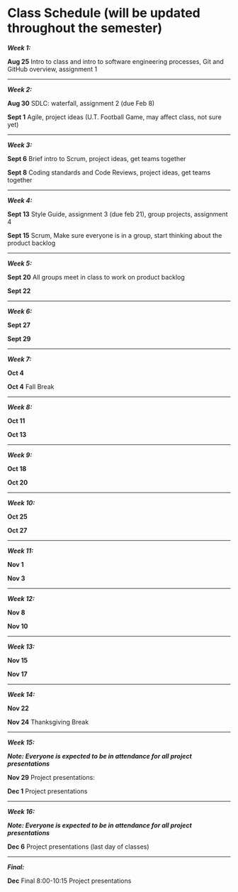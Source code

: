 <!--.5, Intro, Git, assignment 1
2a Intro to SW engineering, SDLC and Waterfall, 2b Agile, project ideas
3a  intro to Scrum, project ideas, get teams together, 3b Coding standards and Code Reviews, project ideas, get teams together
start sprint 1
sprint 1 midpoint
.5
sprint 1 demo, start sprint 2
sprint 2 midpoint
sprint 2 demo, start sprint 3
sprint 3 midpoint
sprint3 demo, start sprint 4
sprint 4 midpoint
sprint 4 demo and/or start Pres
.5 Pres
Presx2
.5 Pres
Final (optional Pres)
-->


# Class Schedule (will be updated throughout the semester)

***Week 1:***

**Aug 25** Intro to class and intro to software engineering processes, Git and GitHub overview, assignment 1

---
***Week 2:***

**Aug 30** SDLC: waterfall, assignment 2 (due Feb 8)

**Sept 1** Agile, project ideas (U.T. Football Game, may affect class, not sure yet)

---
***Week 3:***

**Sept 6** Brief intro to Scrum, project ideas, get teams together

**Sept 8** Coding standards and Code Reviews, project ideas, get teams together

---
***Week 4:***

**Sept 13** Style Guide, assignment 3 (due feb 21), group projects, assignment 4 

**Sept 15** Scrum, Make sure everyone is in a group, start thinking about the product backlog

---
***Week 5:***

**Sept 20** All groups meet in class to work on product backlog

**Sept 22** 

---
***Week 6:***

**Sept 27** 

**Sept 29** 

---
***Week 7:***

**Oct 4** 

**Oct 4** Fall Break

---
***Week 8:***

**Oct 11** 

**Oct 13**

---
***Week 9:***

**Oct 18** 

**Oct 20** 

---
***Week 10:***

**Oct 25** 

**Oct 27** 

---
***Week 11:***

**Nov 1** 

**Nov 3** 

---
***Week 12:***

**Nov 8** 

**Nov 10** 

---
***Week 13:***

**Nov 15**  

**Nov 17** 

---
***Week 14:***

**Nov 22** 

**Nov 24** Thanksgiving Break

---
***Week 15:***

***Note: Everyone is expected to be in attendance for all project presentations***

**Nov 29** Project presentations:


**Dec 1** Project presentations


---
***Week 16:***

***Note: Everyone is expected to be in attendance for all project presentations***

**Dec 6** Project presentations (last day of classes)

---
***Final:***

**Dec** Final 8:00-10:15 Project presentations





